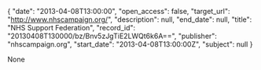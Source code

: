 {
  "date": "2013-04-08T13:00:00", 
  "open_access": false, 
  "target_url": "http://www.nhscampaign.org/", 
  "description": null, 
  "end_date": null, 
  "title": "NHS Support Federation", 
  "record_id": "20130408T130000/bz/Bnv5zJgTiE2LWQt6k6A==", 
  "publisher": "nhscampaign.org", 
  "start_date": "2013-04-08T13:00:00Z", 
  "subject": null
}

None